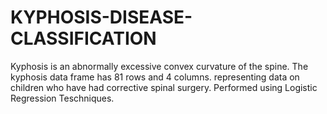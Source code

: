 # KYPHOSIS-DISEASE-CLASSIFICATION
Kyphosis is an abnormally excessive convex curvature of the spine. The kyphosis data frame has 81 rows and 4 columns. representing data on children who have had corrective spinal surgery. 
Performed using Logistic Regression Teschniques.
